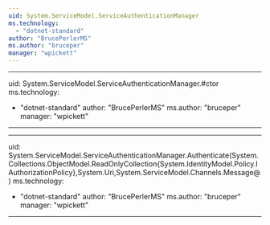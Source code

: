 ```yaml
---
uid: System.ServiceModel.ServiceAuthenticationManager
ms.technology: 
  - "dotnet-standard"
author: "BrucePerlerMS"
ms.author: "bruceper"
manager: "wpickett"
---
```


---
uid: System.ServiceModel.ServiceAuthenticationManager.#ctor
ms.technology: 
  - "dotnet-standard"
author: "BrucePerlerMS"
ms.author: "bruceper"
manager: "wpickett"
---

---
uid: System.ServiceModel.ServiceAuthenticationManager.Authenticate(System.Collections.ObjectModel.ReadOnlyCollection{System.IdentityModel.Policy.IAuthorizationPolicy},System.Uri,System.ServiceModel.Channels.Message@)
ms.technology: 
  - "dotnet-standard"
author: "BrucePerlerMS"
ms.author: "bruceper"
manager: "wpickett"
---
